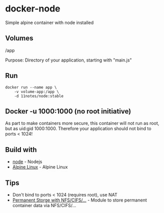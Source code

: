 # docker-node

Simple alpine container with node installed

## Volumes

/app

Purpose: Directory of your application, starting with "main.js"

## Run
```shell
docker run --name app \
    -v volume-app:/app \
    -d 11notes/node:stable
```

## Docker -u 1000:1000 (no root initiative)

As part to make containers more secure, this container will not run as root, but as uid:gid 1000:1000. Therefore your application should not bind to ports < 1024!

## Build with
* [node](https://nodejs.org/en/) - Nodejs
* [Alpine Linux](https://alpinelinux.org/) - Alpine Linux

## Tips

* Don't bind to ports < 1024 (requires root), use NAT
* [Permanent Storge with NFS/CIFS/...](https://github.com/11notes/alpine-docker-netshare) - Module to store permanent container data via NFS/CIFS/...